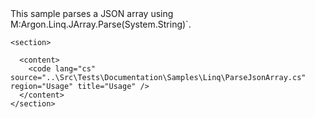 <?xml version="1.0" encoding="utf-8"?>
<topic id="ParseJsonArray" revisionNumber="1">
  <developerConceptualDocument xmlns="http://ddue.schemas.microsoft.com/authoring/2003/5" xmlns:xlink="http://www.w3.org/1999/xlink">This sample parses a JSON array using
      <codeEntityReference qualifyHint="true">M:Argon.Linq.JArray.Parse(System.String)`.

    <section>

      <content>
        <code lang="cs" source="..\Src\Tests\Documentation\Samples\Linq\ParseJsonArray.cs" region="Usage" title="Usage" />
      </content>
    </section>
